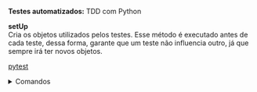 **Testes automatizados:** TDD com Python

**setUp** <br>
Cria os objetos utilizados pelos testes. Esse método é executado antes de cada teste, dessa forma, garante que um teste não influencia outro, já que sempre irá ter novos objetos.

[pytest](https://docs.pytest.org/en/7.0.x/)

<details>
    <summary>Comandos</summary>
    <br>
    Rodar o comando em cima da Classe para iniciar um teste:
    <pre>Ctrl + Shift + t</pre>
    Rodar os testes pelo terminal:
    <pre>python -m unittest src/leilao/test_dominio.py</pre>
    Renomear:
    <pre>Shift + F6</pre>
    <br>
    pytest
    <pre>pip install pytest</pre>
    <pre>pytest --version</pre>
</details>
